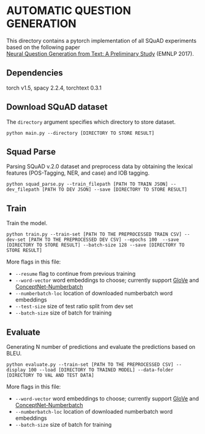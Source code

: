 # AUTOMATIC QUESTION GENERATION

This directory contains a pytorch implementation of all SQuAD experiments based on the following paper  
[Neural Question Generation from Text: A Preliminary Study](https://arxiv.org/pdf/1704.01792.pdf) (EMNLP 2017).

## Dependencies
torch v1.5, spacy 2.2.4, torchtext 0.3.1

## Download SQuAD dataset

The `directory` argument specifies which directory to store dataset.
```shell
python main.py --directory [DIRECTORY TO STORE RESULT]
```

## Squad Parse

Parsing SQuAD v.2.0 dataset and preprocess data by obtaining the lexical features (POS-Tagging, NER, and case) and IOB tagging.
```shell
python squad_parse.py --train_filepath [PATH TO TRAIN JSON] --dev_filepath [PATH TO DEV JSON] --save [DIRECTORY TO STORE RESULT]
```

## Train

Train the model.
```shell
python train.py --train-set [PATH TO THE PREPROCESSED TRAIN CSV] --dev-set [PATH TO THE PREPROCESSED DEV CSV] --epochs 100  --save [DIRECTORY TO STORE RESULT] --batch-size 128 --save [DIRECTORY TO STORE RESULT]
```
More flags in this file:
- `--resume` flag to continue from previous training
- `--word-vector` word embeddings to choose; currently support [GloVe](https://nlp.stanford.edu/projects/glove/) and [ConceptNet-Numberbatch](https://github.com/commonsense/conceptnet-numberbatch)
- `--numberbatch-loc` location of downloaded numberbatch word embeddings
- `--test-size` size of test ratio split from dev set
- `--batch-size` size of batch for training


## Evaluate
Generating N number of predictions and evaluate the predictions based on BLEU.
```shell
python evaluate.py --train-set [PATH TO THE PREPROCESSED CSV] --display 100 --load [DIRECTORY TO TRAINED MODEL] --data-folder [DIRECTORY TO VAL AND TEST DATA]
```
More flags in this file:
- `--word-vector` word embeddings to choose; currently support [GloVe](https://nlp.stanford.edu/projects/glove/) and [ConceptNet-Numberbatch](https://github.com/commonsense/conceptnet-numberbatch)
- `--numberbatch-loc` location of downloaded numberbatch word embeddings
- `--batch-size` size of batch for training
